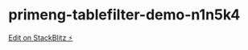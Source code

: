 # primeng-tablefilter-demo-n1n5k4

[Edit on StackBlitz ⚡️](https://stackblitz.com/edit/primeng-tablefilter-demo-n1n5k4)